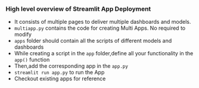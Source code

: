 ### High level overview of Streamlit App Deployment
- It consists of multiple pages to deliver multiple dashboards and models.
- `multiapp.py` contains the code for creating Multi Apps. No required to modify
- `apps` folder should contain all the scripts of different models and dashboards
- While creating a script in the `app` folder,define all your functionality in the `app()` function
- Then,add the corresponding app in the `app.py` 
-  ```streamlit run app.py``` to run the App
- Checkout existing apps for reference
